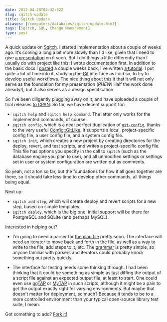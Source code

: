 ```yaml
--- 
date: 2012-04-28T04:32:52Z
slug: sqitch-update
title: Sqitch Update
aliases: [/computers/databases/sqitch-update.html]
tags: [Sqitch, SQL, Change Management]
type: post
---
```


A quick update on [Sqitch]. I started implementation about a couple of weeks
ago. It’s coming a long a bit more slowly than I'd like, given that I need to
give [a presentation] on it soon. But I did things a little differently than I
usually do with project like this: I wrote documentation first. In addition to
the basic docs I [posted] a couple weeks back, I’ve written [a tutorial]. I put
quite a lot of time into it, studying the [Git] interface as I did so, to try to
develop useful workflows. The nice thing about this it that it will not only
serve as the foundation for my presentation (*PHEW!* Half the work done
already!), but it also serves as a design specification.

So I've been diligently plugging away on it, and have uploaded a couple of trial
releases [to CPAN]. So far, we have decent support for:

-   `sqitch help` and `sqitch help command`. The latter only works for the
    implemented commands, of course.
-   `sqitch config`, which is a near perfect duplication of [`git-config`],
    thanks to the very useful [Config::GitLike]. It supports a local,
    project-specific config file, a user config file, and a system config file.
-   `sqitch init`, which creates a new project by creating directories for the
    deploy, revert, and test scripts, and writes a project-specific config file.
    This file has options you specify in the call to `sqitch` (such as the
    database engine you plan to use), and all unmodified settings or settings
    set in user or system configuration are written out as comments.

So yeah, not a ton so far, but the foundations for how it all goes together are
there, so it should take less time to develop other commands, all things being
equal.

Next up:

-   `sqitch add-step`, which will create deploy and revert scripts for a new
    step, based on simple templates.
-   `sqitch deploy`, which is the big one. Initial support will be there for
    PostgreSQL and SQLite (and perhaps MySQL).

Interested in helping out?

-   I'm going to need a parser for [the plan file] pretty soon. The interface
    will need an iterator to move back and forth in the file, as well as a way
    to write to the file, add steps to it, etc. The [grammar] is pretty simple,
    so anyone familiar with parsers and iterators could probably knock something
    out pretty quickly.

-   The interface for testing needs some thinking through. I had been thinking
    that it could be something as simple as just diffing the output of a script
    file against an expected output file, at least to start. One could even use
    [pgTAP] or [MyTAP] in such scripts, although it might be a pain to get the
    output exactly right for varying environments. But maybe that doesn't matter
    for deployment, so much? Because it tends to be to a more controlled
    environment than your typical open-source library test suite, I mean.

Got something to add? [Fork it!]

  [Sqitch]: https://github.com/theory/sqitch/
  [a presentation]: https://www.pgcon.org/2012/schedule/events/479.en.html
  [posted]: /computers/databases/sqitch-draft.html
  [a tutorial]: https://github.com/theory/sqitch/blob/master/lib/sqitchtutorial.pod
  [Git]: http://git-scm.com/
  [to CPAN]: http://search.cpan.org/dist/App-Sqitch/
  [`git-config`]: http://www.gitmanual.org/git-config.html
  [Config::GitLike]: https://metacpan.org/module/Config::GitLike/
  [the plan file]: https://github.com/theory/sqitch/blob/master/lib/sqitch.pod#plan-file
  [grammar]: https://github.com/theory/sqitch/blob/master/lib/sqitch.pod#grammar
  [pgTAP]: https://pgtap.org/
  [MyTAP]: http://theory.github.com/mytap/
  [Fork it!]: https://github.com/theory/sqitch
